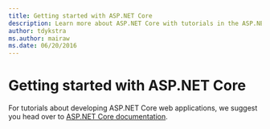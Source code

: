 ```yaml
---
title: Getting started with ASP.NET Core
description: Learn more about ASP.NET Core with tutorials in the ASP.NET Core documentation.
author: tdykstra
ms.author: mairaw
ms.date: 06/20/2016
---
```

# Getting started with ASP.NET Core

For tutorials about developing ASP.NET Core web applications, we suggest you head over to [ASP.NET Core documentation](/aspnet/core/).
